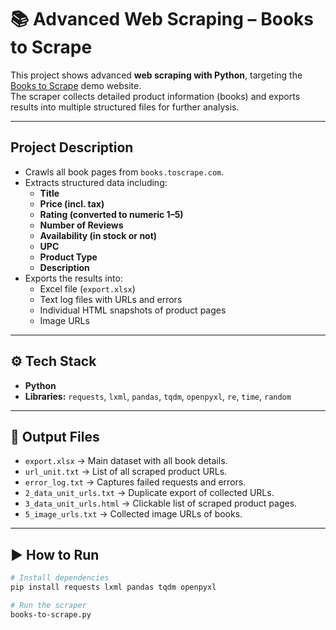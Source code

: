 # 📚 Advanced Web Scraping – Books to Scrape  

This project shows advanced **web scraping with Python**, targeting the [Books to Scrape](https://books.toscrape.com) demo website.  
The scraper collects detailed product information (books) and exports results into multiple structured files for further analysis.  

---

## Project Description  
- Crawls all book pages from `books.toscrape.com`.  
- Extracts structured data including:  
  - **Title**  
  - **Price (incl. tax)**  
  - **Rating (converted to numeric 1–5)**  
  - **Number of Reviews**  
  - **Availability (in stock or not)**  
  - **UPC**  
  - **Product Type**  
  - **Description**  
- Exports the results into:  
  - Excel file (`export.xlsx`)  
  - Text log files with URLs and errors  
  - Individual HTML snapshots of product pages  
  - Image URLs  

---

## ⚙️ Tech Stack  
- **Python**  
- **Libraries:** `requests`, `lxml`, `pandas`, `tqdm`, `openpyxl`, `re`, `time`, `random`  

---

## 📂 Output Files  
- `export.xlsx` → Main dataset with all book details.  
- `url_unit.txt` → List of all scraped product URLs.  
- `error_log.txt` → Captures failed requests and errors.  
- `2_data_unit_urls.txt` → Duplicate export of collected URLs.  
- `3_data_unit_urls.html` → Clickable list of scraped product pages.  
- `5_image_urls.txt` → Collected image URLs of books.  

---

## ▶️ How to Run  

```bash
# Install dependencies
pip install requests lxml pandas tqdm openpyxl

# Run the scraper
books-to-scrape.py
